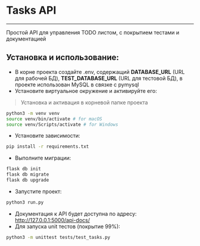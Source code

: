 # Tasks API
***
Простой API для управления TODO листом, с покрытием тестами и документацией

## Установка и использование:
- В корне проекта создайте .env, содержащий **DATABASE_URL** (URL для рабочей БД), **TEST_DATABASE_URL** (URL для тестовой БД), в проекте использован MySQL в связке с pymysql
- Установите виртуальное окружение и активируйте его:
> Установка и активация в корневой папке проекта
```sh
python3 -m venv venv
source venv/bin/activate # for macOS
source venv/Scripts/activate # for Windows
```
- Установите зависимости:
```sh
pip install -r requirements.txt
```
- Выполните миграции:
```sh
flask db init
flask db migrate
flask db upgrade
```
- Запустите проект:
```sh
python3 run.py
```
- Документация к API будет доступна по адресу:
http://127.0.0.1:5000/api-docs/
- Для запуска unit тестов (покрытие 99%):
```sh
python3 -m unittest tests/test_tasks.py
```

